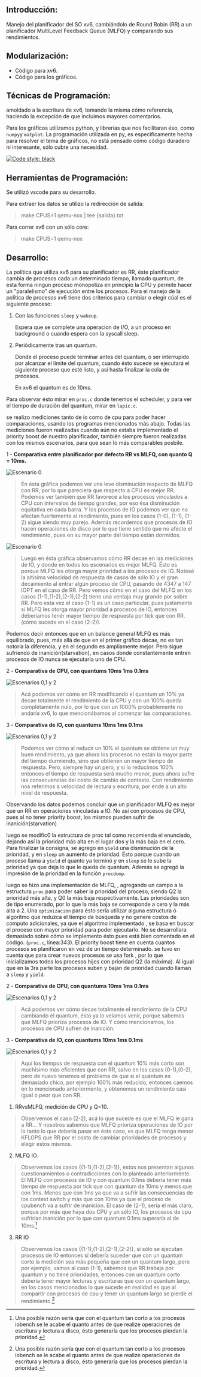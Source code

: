 ## Introducción:
Manejo del planificador del SO xv6, cambiándolo de Round Robin (RR) a un planificador MultiLevel Feedback Queue (MLFQ) y comparando sus rendimientos.

## Modularización: 

* Código para xv6.
* Código para los gráficos.


## Técnicas de Programación: 

amoldado a la escritura de xv6, tomando la misma cómo referencia, haciendo la excepción de que incluimos mayores comentarios.

Para los gráficos utilizamos python, y librerías que nos facilitaran éso, como ```numpy```y ```matplot```. La programación utilizada en py, es específicamente hecha para resolver el tema de gráficos, no está pensado cómo código duradero ni interesante, sólo cubre una necesidad.

[![Code style: black](https://img.shields.io/badge/code%20style-black-000000.svg)](https://github.com/psf/black)

## Herramientas de Programación: 

Se utilizó vscode para su desarrollo.

Para extraer los datos se utilizo la redirección de salida:

> make CPUS=1 qemu-nox | tee {salida}.txt

Para correr xv6 con un sólo core:

> make CPUS=1 qemu-nox


## Desarrollo:

La política que utiliza xv6 para su planificador es RR, éste planificador cambia de procesos cada un determinado tiempo, llamado quantum, de esta forma ningun proceso monopoliza en principio la CPU y permite hacer un "paralelismo" de ejecución entre los procesos. 
Para el manejo de la política de procesos xv6 tiene dos criterios para cambiar o elegir cúal es el siguiente proceso:

1. Con las funciones `sleep` y `wakeup`.

    Espera que se complete una operacion de I/O, a un proceso en background o cuando espera con la syscall sleep.

2. Periódicamente tras un quantum.

    Donde el proceso puede terminar antes del quantum, ó ser interrupido por alcanzar el límite del quantum, cuando ésto sucede se ejecutará el siguiente proceso que esté listo, y así hasta finalizar la cola de procesos.
    
    En xv6 el quantum es de 10ms.

Para observar ésto mirar en `proc.c` donde tenemos el scheduler, y para ver el tiempo de duración del quantum, mirar en `lapic.c`. 

se realizo mediciones tanto de io como de cpu para poder hacer comparaciones, usando los programas mencionados más abajo.
Todas las mediciones fueron realizadas cuando aún no estaba implementado el priority boost de nuestro planificador, también siempre fueron realizadas con los mismos escenarios, para que sean lo más comparables posbile.


1 - **Comparativa entre planificador por defecto RR vs MLFQ, con quanto Q = 10ms.**

![Escenario 0](xv6-public/Graficos/RR_vs_MLFQ_Q10_cpu.png)

> En ésta gráfica podemos ver una leve disminución respecto de MLFQ con RR, por lo que pareciera que respecto a CPU es mejor RR. Podemos ver también que RR favorece a los procesos vinculados a CPU con intervalos de tiempo grandes, por eso ésa disminución equitativa en cada barra. Y los procesos de IO podemos ver que no afectan fuertemente al rendimiento, pues en los casos (1-0), (1-1), (1-2) sigue siendo muy parejo. Además recordemos que procesos de IO hacen operaciones de disco por lo que tiene sentido que no afecte el rendimiento, pues en su mayor parte del tiempo están dormidos.

![Escenario 0](xv6-public/Graficos/RR_vs_MLFQ_Q10_io.png)

> Luego en ésta gráfica observamos cómo RR decae en las mediciones de IO, y donde en todos los escenarios es mejor MLFQ. Ésto es porque MLFQ les otorga mayor prioridad a los procesos de IO. Notesé la altísima velocidad de respuesta de casos de sólo IO y el gran decaimiento al entrar algún proceso de CPU, pasando de 4347 a 147 IOPT en el caso de RR. Pero vemos cómo en el caso del MLFQ en los casos (1-1),(1-2),(2-1),(2-2) tiene una ventaja muy grande por sobre RR. Pero esta vez el caso (1-1) es un caso particular, pues justamente si MLFQ les otorga mayor prioridad a procesos de IO, entonces deberíamos tenér mayor tiempo de respuesta por tick que con RR.(cómo sucede en el caso (2-2)).


Podemos decir entonces que en un balance general MLFQ es más equilibrado, pues, más allá de que en el primer gráfico decae, no es tan notoria la diferencia, y en el segundo es ampliamente mejor. Pero sigue sufriendo de inanición(starvation), en casos donde constantemente entren procesos de IO nunca se ejecutaría uno de CPU. 

2 - **Comparativa de CPU, con quantums 10ms 1ms 0.1ms**

![Escenarios 0,1 y 2](xv6-public/Graficos/Comparativa_de_escenarios_RR_cpu.png)

> Acá podemos ver cómo en RR modificando el quantum un 10% ya decae totalmente el rendimiento de la CPU y con un 100% queda completamente nulo, por lo que con un 1000% probablemente no andaría xv6, lo que mencionábamos al comenzar las comparaciones.

3 - **Comparativa de IO, con quantums 10ms 1ms 0.1ms**

![Escenarios 0,1 y 2](xv6-public/Graficos/Comparativa_de_escenarios_RR_io.png)

> Podemos ver cómo al reducir un 10% el quantum se obtiene un muy buen rendimiento, ya que ahora los procesos no están la mayor parte del tiempo durmiendo, sino que obtienen un mayor tiempo de respuesta. Pero, siempre hay un pero, y si lo reducimos 100% entonces el tiempo de respuesta será mucho menor, pues ahora sufre las consecuencias del costo de cambio de contexto. Con rendimiento nos referimos a velocidad de lectura y escritura, por ende a un alto nivel de respuesta. 

Observando los datos podemos concluir que un planificador MLFQ es mejor que un RR en operaciones vinculadas a IO. No así con procesos de CPU, pues al no tener priority boost, los mismos pueden sufrir de inanición(starvation)

luego se modific0 la estructura de proc tal como recomienda el enunciado, dejando así la prioridad más alta en el lugar dos y la más baja en el cero.
Para finalizar la consigna, se agrego en `yield` una disminución de la prioridad, y en `sleep` un aumento de prioridad.
Ésto porque cuando un proceso llama a `yield` el quanto ya terminó y en `sleep` se le sube la prioridad ya que deja lo que le queda de quantum.
Además se agregó la impresión de la prioridad en la función `procdump`.

luego se hizo una implementación de MLFQ, , agregando un campo a la estructura `proc` para poder saber la prioridad del proceso, siendo Q2 la prioridad más alta, y Q0 la más baja respectivamente. Las prioridades son de tipo enumerado, por lo que la más baja se corresponde a cero y la más alta a 2.
Una `optimización` para ésto sería utilizar alguna estructura ó algoritmo que reduzca el tiempo de búsqueda y no genere costos de cómputo adicionales, ya que el algoritmo implementado , se basa en buscar el proceso con mayor prioridad para poder ejecutarlo.
No se desarrollara demasiado sobre cómo se implemento ésto pues está bien comentado en el código. (```proc.c```, línea:343).
El priority boost tiene en cuenta cuantos procesos se planificaron en vez de un tiempo determinado.
se tuvo  en cuenta que para crear nuevos procesos se usa fork , por lo que inicializamos todos los procesos hijos con prioridad Q2 (la máxima).
Al igual que en la 3ra parte los procesos suben y bajan de prioridad cuando llaman a `sleep` y `yield`.

2 - **Comparativa de CPU, con quantums 10ms 1ms 0.1ms**

![Escenarios 0,1 y 2](xv6-public/Graficos/Comparativa_de_escenarios_MLFQ_cpu.png)

> Acá podemos ver cómo decae totalmente el rendimiento de la CPU cambiando el quantum, ésto ya lo veíamos venir, porque sabemos que MLFQ prioriza procesos de IO. Y cómo mencionamos, los procesos de CPU sufren de inanición.

3 - **Comparativa de IO, con quantums 10ms 1ms 0.1ms**

![Escenarios 0,1 y 2](xv6-public/Graficos/Comparativa_de_escenarios_MLFQ_io.png)

> Aquí los tiempos de respuesta con el quantum 10% más corto son muchísimo más eficientes que con RR, salvo en los casos (0-1),(0-2), pero de nuevo tenemos el problema de que si el quantum es demasiado chico, por ejemplo 100% más reducido, entonces caemos en lo mencionado anteriormente, y obtenemos un rendimiento casi igual o peor que con RR.

1. RRvsMLFQ, medición de CPU y Q=10.   
> Observemos el caso  (2-2), acá lo que sucede es que el MLFQ le gana a RR... Y nosotros sabemos que MLFQ prioriza operaciones de IO por lo tanto lo que debería pasar en éste caso, es que MLFQ tenga menor KFLOPS que RR por el costo de cambiar prioridades de procesos y elegir estos mismos.

2. MLFQ IO.
> Observemos los casos {(1-1),(1-2),(2-1)}, estos nos presentan algunos cuestionamientos o contradicciones con lo planteado anteriormente. El MLFQ con procesos de IO y con quantum 0.1ms debería tener más tiempo de respuesta por tick que con quantum de 10ms y menos que con 1ms. Menos que con 1ms ya que va a sufrir las consecuencias de los context switch y más que con 10ms ya que el proceso de cpubench va a sufrir de inanición. El caso de (2-1), sería el más claro, porque por más que haya dos CPU y un sólo IO, los procesos de cpu sufrirían inanición por lo que con quantum 0.1ms superaría al de 10ms.[^1]

3. RR IO
> Observemos los casos {(1-1),(1-2),(2-1),(2-2)}, si sólo se ejecutan procesos de IO entonces sí debería suceder que con un quantum corto la medición sea más pequeña que con un quantum largo, pero por ejemplo, vamos al caso (1-1), sabemos que RR trabaja por quantum y no tiene prioridades, entonces con un quantum corto debería tener mayor lecturas y escrituras que con un quantum largo, en los casos mencionados lo que sucede en realidad es que al compartir con procesos de cpu y tener un quantum largo se pierde el rendimiento.[^1]

[^1]: Una posible razón sería que con el quantum tan corto a los procesos iobench se le acabe el quanto antes de que realize operaciones de escritura y lectura a disco, ésto generaría que los procesos pierdan la prioridad.

